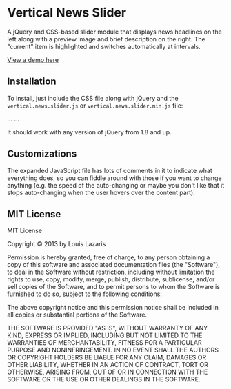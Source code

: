 # Vertical News Slider

A jQuery and CSS-based slider module that displays news headlines on the left along with a preview image and brief description on the right. The "current" item is highlighted and switches automatically at intervals.

[View a demo here](http://www.impressivewebs.com/demo-files/vertical-news-slider/)

## Installation
To install, just include the CSS file along with jQuery and the `vertical.news.slider.js` or `vertical.news.slider.min.js` file:

  <head>
    ...
    <link rel="stylesheet" href="css/vertical.news.slider.css">
  </head>
  <body>
    ...
    <script src="https://code.jquery.com/jquery-1.12.4.min.js"></script>
    <script src="js/vertical.news.slider.min.js"></script>
  </body>

It should work with any version of jQuery from 1.8 and up.

## Customizations
The expanded JavaScript file has lots of comments in it to indicate what everything does, so you can fiddle around with those if you want to change anything (e.g. the speed of the auto-changing or maybe you don't like that it stops auto-changing when the user hovers over the content part).

## MIT License
MIT License

Copyright © 2013 by Louis Lazaris

Permission is hereby granted, free of charge, to any person obtaining a copy
of this software and associated documentation files (the "Software"), to deal
in the Software without restriction, including without limitation the rights
to use, copy, modify, merge, publish, distribute, sublicense, and/or sell
copies of the Software, and to permit persons to whom the Software is
furnished to do so, subject to the following conditions:

The above copyright notice and this permission notice shall be included in all
copies or substantial portions of the Software.

THE SOFTWARE IS PROVIDED "AS IS", WITHOUT WARRANTY OF ANY KIND, EXPRESS OR
IMPLIED, INCLUDING BUT NOT LIMITED TO THE WARRANTIES OF MERCHANTABILITY,
FITNESS FOR A PARTICULAR PURPOSE AND NONINFRINGEMENT. IN NO EVENT SHALL THE
AUTHORS OR COPYRIGHT HOLDERS BE LIABLE FOR ANY CLAIM, DAMAGES OR OTHER
LIABILITY, WHETHER IN AN ACTION OF CONTRACT, TORT OR OTHERWISE, ARISING FROM,
OUT OF OR IN CONNECTION WITH THE SOFTWARE OR THE USE OR OTHER DEALINGS IN THE
SOFTWARE.